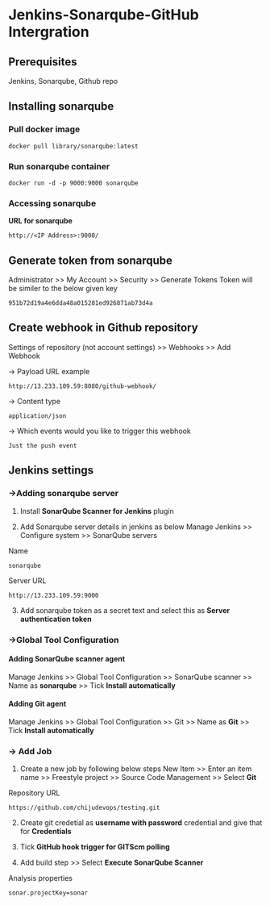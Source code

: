 # Jenkins-Sonarqube-GitHub Intergration

## Prerequisites

Jenkins, Sonarqube, Github repo

## Installing sonarqube 

### Pull docker image 
```shell
docker pull library/sonarqube:latest
```

### Run sonarqube container 
```shell
docker run -d -p 9000:9000 sonarqube
```

### Accessing sonarqube

**URL for sonarqube**
```
http://<IP Address>:9000/
```

##  Generate token from sonarqube
Administrator >> My Account >> Security >> Generate Tokens
Token will be similer to the below given key
```shell
951b72d19a4e6dda48a015281ed926871ab73d4a
```
## Create webhook in Github repository
Settings of repository (not account settings) >> Webhooks >> Add Webhook 

-> Payload URL example
```shell
http://13.233.109.59:8080/github-webhook/
```
-> Content type
```shell
application/json
```
-> Which events would you like to trigger this webhook
```shell
Just the push event
```

## Jenkins settings

### ->Adding sonarqube server
1) Install **SonarQube Scanner for Jenkins** plugin 

2) Add Sonarqube server details in jenkins as below
	Manage Jenkins >> Configure system >> SonarQube servers

Name
```shell
sonarqube
```
Server URL
```shell
http://13.233.109.59:9000
```
3) Add sonarqube token as a secret text and select this as **Server authentication token** 

### ->Global Tool Configuration

#### Adding SonarQube scanner agent
Manage Jenkins >> Global Tool Configuration >> SonarQube scanner >> Name as **sonarqube** >> Tick **Install automatically**

#### Adding Git agent
Manage Jenkins >> Global Tool Configuration >> Git >> Name as **Git** >> Tick **Install automatically**

### -> Add Job
1) Create a new job by following below steps 
New Item >> Enter an item name >> Freestyle project >> Source Code Management >> Select **Git** 

Repository URL
```shell
https://github.com/chijudevops/testing.git
```
2) Create git credetial as **username with password** credential and give that for **Credentials**

3) Tick **GitHub hook trigger for GITScm polling**

4) Add build step >> Select **Execute SonarQube Scanner**

Analysis properties
```shell
sonar.projectKey=sonar
```
